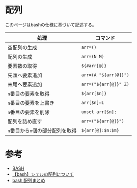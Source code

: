 # 配列

このページはbashの仕様に基づいて記述する。

|処理|コマンド|
|---|----|
|空配列の生成|`arr=()`|
|配列の生成|`arr=(N M)`|
|要素数の取得|`${#arr[@]}`|
|先頭へ要素追加|`arr=(A "${arr[@]}")`|
|末尾へ要素追加|`arr=("${arr[@]}" Z)`|
|`n`番目の要素を取得|`${arr[$n]}`|
|`n`番目の要素を上書き|`arr[$n]=L`|
|`n`番目の要素を削除|`unset arr[$n];`|
|配列を詰め直す|`arr=("${arr[@]}")`|
|`n`番目から`m`個の部分配列を取得|`${arr[@]:$n:$m}`|

# 参考

- [BASH](https://linuxjm.osdn.jp/html/GNU_bash/man1/bash.1.html)
- [【bash】シェルの配列について](https://www.task-notes.com/entry/20150119/1421646435)
- [bash 配列まとめ](https://qiita.com/b4b4r07/items/e56a8e3471fb45df2f59)
